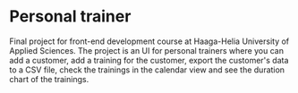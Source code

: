 # Personal trainer

Final project for front-end development course at Haaga-Helia University of Applied Sciences. The project is an UI for personal trainers where you can add a customer, add a training for the customer, export the customer's data to a CSV file, check the trainings in the calendar view and see the duration chart of the trainings.
